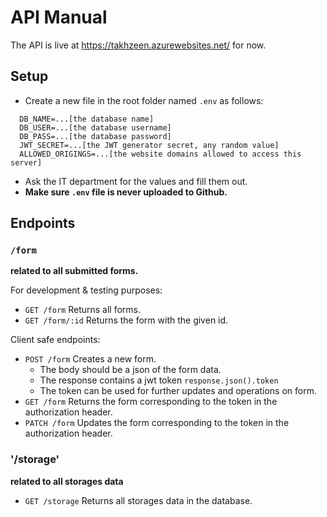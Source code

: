 # API Manual

The API is live at https://takhzeen.azurewebsites.net/ for now.

## Setup

- Create a new file in the root folder named `.env` as follows:

```
  DB_NAME=...[the database name]
  DB_USER=...[the database username]
  DB_PASS=...[the database password]
  JWT_SECRET=...[the JWT generator secret, any random value]
  ALLOWED_ORIGINGS=...[the website domains allowed to access this server]
  ```

- Ask the IT department for the values and fill them out.
- **Make sure `.env` file is never uploaded to Github.**

## Endpoints

### `/form`

**related to all submitted forms.**

For development & testing purposes:

- `GET /form` Returns all forms.
- `GET /form/:id` Returns the form with the given id.

Client safe endpoints:

- `POST /form` Creates a new form.
    - The body should be a json of the form data.
    - The response contains a jwt token `response.json().token`
    - The token can be used for further updates and operations on form.
- `GET /form` Returns the form corresponding to the token in the authorization header.
- `PATCH /form` Updates the form corresponding to the token in the authorization header.

### '/storage'

**related to all storages data**

- `GET /storage` Returns all storages data in the database.